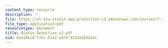 ```yaml
---
content_type: resource
description: ''
file: https://ol-ocw-studio-app-production.s3.amazonaws.com/courses/7-13-experimental-microbial-genetics-fall-2003/6ae10ecdf7ec5ca2a47d9133ad26d2ac_Biotin_Detection_v2.pdf
file_type: application/pdf
resourcetype: Document
title: Biotin_Detection_v2.pdf
uid: 6ae10ecd-f7ec-5ca2-a47d-9133ad26d2ac
---
```

